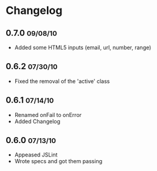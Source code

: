 Changelog
=========

## 0.7.0 <small>09/08/10</small>

* Added some HTML5 inputs (email, url, number, range)


## 0.6.2 <small>07/30/10</small>

* Fixed the removal of the 'active' class


## 0.6.1 <small>07/14/10</small>

* Renamed onFail to onError
* Added Changelog


## 0.6.0 <small>07/13/10</small>

* Appeased JSLint
* Wrote specs and got them passing
